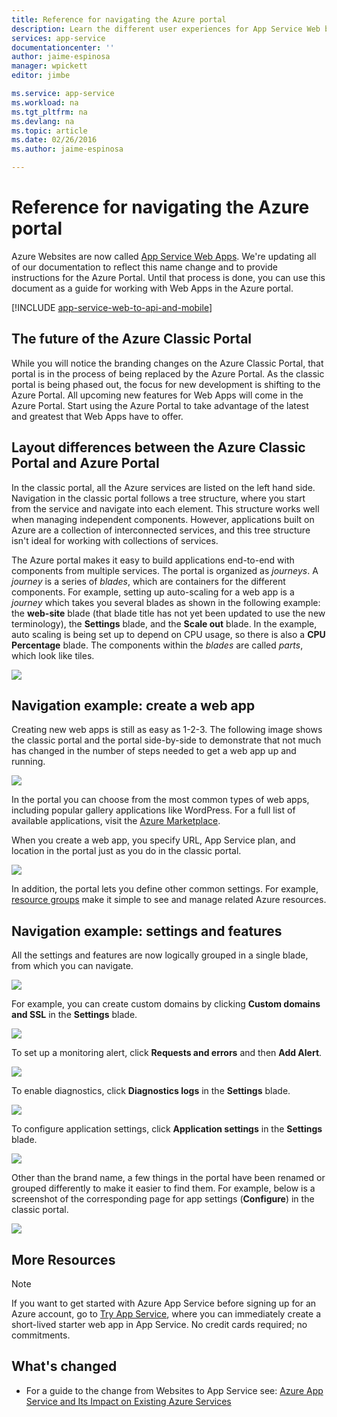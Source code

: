```yaml
---
title: Reference for navigating the Azure portal
description: Learn the different user experiences for App Service Web between the management portal and the Azure Portal
services: app-service
documentationcenter: ''
author: jaime-espinosa
manager: wpickett
editor: jimbe

ms.service: app-service
ms.workload: na
ms.tgt_pltfrm: na
ms.devlang: na
ms.topic: article
ms.date: 02/26/2016
ms.author: jaime-espinosa

---
```

# Reference for navigating the Azure portal
Azure Websites are now called [App Service Web Apps](http://go.microsoft.com/fwlink/?LinkId=529714). We're updating all of our documentation to reflect this name change and to provide instructions for the Azure Portal. Until that process is done, you can use this document as a guide for working with Web Apps in the Azure portal.

[!INCLUDE [app-service-web-to-api-and-mobile](../../includes/app-service-web-to-api-and-mobile.md)]

## The future of the Azure Classic Portal
While you will notice the branding changes on the Azure Classic Portal, that portal is in the process of being replaced by the Azure Portal. As the classic portal is being phased out, the focus for new development is shifting to the Azure Portal. All upcoming new features for Web Apps will come in the Azure Portal. Start using the Azure Portal to take advantage of the latest and greatest that Web Apps have to offer.

## Layout differences between the Azure Classic Portal and Azure Portal
In the classic portal, all the Azure services are listed on the left hand side. Navigation in the classic portal follows a tree structure, where you start from the service and navigate into each element. This structure works well when managing independent components. However, applications built on Azure are a collection of interconnected services, and this tree structure isn't ideal for working with collections of services. 

The Azure portal makes it easy to build applications end-to-end with components from multiple services. The portal is organized as *journeys*. A *journey* is a series of *blades*, which are containers for the different components. For example, setting up auto-scaling for a web app is a *journey* which takes you several blades as shown in the following example: the **web-site** blade (that blade title has not yet been updated to use the new terminology), the **Settings** blade, and the **Scale out** blade. In the example, auto scaling is being set up to depend on CPU usage, so there is also a **CPU Percentage** blade. The components within the *blades* are called *parts*, which look like tiles. 

![](./media/app-service-web-app-azure-portal/AutoScaling.png)

## Navigation example: create a web app
Creating new web apps is still as easy as 1-2-3. The following image shows the classic portal and the portal side-by-side to demonstrate that not much has changed in the number of steps needed to get a web app up and running. 

![](./media/app-service-web-app-azure-portal/CreateWebApp.png)

In the portal you can choose from the most common types of web apps, including popular gallery applications like WordPress. For a full list of available applications, visit the [Azure Marketplace](/marketplace/).

When you create a web app, you specify URL, App Service plan, and location in the portal just as you do in the classic portal. 

![](./media/app-service-web-app-azure-portal/CreateWebAppSettings.png)

In addition, the portal lets you define other common settings. For example, [resource groups](../resource-group-overview.md) make it simple to see and manage related Azure resources. 

## Navigation example: settings and features
All the settings and features are now logically grouped in a single blade, from which you can navigate.

![](./media/app-service-web-app-azure-portal/WebAppSettings.png)

For example, you can create custom domains by clicking **Custom domains and SSL** in the **Settings** blade.

![](./media/app-service-web-app-azure-portal/ConfigureWebApp.png)

To set up a monitoring alert, click **Requests and errors** and then **Add Alert**.

![](./media/app-service-web-app-azure-portal/Monitoring.png)

To enable diagnostics, click **Diagnostics logs** in the **Settings** blade.

![](./media/app-service-web-app-azure-portal/Diagnostics.png)

To configure application settings, click **Application settings** in the **Settings** blade. 

![](./media/app-service-web-app-azure-portal/AppSettingsPreview.png)

Other than the brand name, a few things in the portal have been renamed or grouped differently to make it easier to find them. For example, below is a screenshot of the corresponding page for app settings (**Configure**) in the classic portal.

![](./media/app-service-web-app-azure-portal/AppSettings.png)

## More Resources
[Azure Portal]: https://portal.azure.com
[Azure Marketplace]: /marketplace/

> [!NOTE]
> If you want to get started with Azure App Service before signing up for an Azure account, go to [Try App Service](http://go.microsoft.com/fwlink/?LinkId=523751), where you can immediately create a short-lived starter web app in App Service. No credit cards required; no commitments.
> 
> 

## What's changed
* For a guide to the change from Websites to App Service see: [Azure App Service and Its Impact on Existing Azure Services](http://go.microsoft.com/fwlink/?LinkId=529714)

